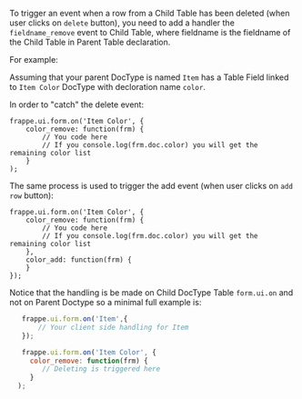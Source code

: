 To trigger an event when a row from a Child Table has been deleted (when user clicks on `delete` button), you need to add a handler the `fieldname_remove` event to Child Table, where fieldname is the fieldname of the Child Table in Parent Table declaration.

 For example:

 Assuming that your parent DocType is named `Item` has a Table Field linked to `Item Color` DocType with decloration name `color`.

 In order to "catch" the delete event:

	frappe.ui.form.on('Item Color', {
		color_remove: function(frm) {
			// You code here
			// If you console.log(frm.doc.color) you will get the remaining color list
		}
	);

 The same process is used to trigger the add event (when user clicks on `add row` button):

	frappe.ui.form.on('Item Color', {
		color_remove: function(frm) {
			// You code here
			// If you console.log(frm.doc.color) you will get the remaining color list
		},
		color_add: function(frm) {
		}
	});

 Notice that the handling is be made on Child DocType Table `form.ui.on` and not on Parent Doctype so a minimal full example is:


 ```javascript
    frappe.ui.form.on('Item',{
    	// Your client side handling for Item
    });

    frappe.ui.form.on('Item Color', {
      color_remove: function(frm) {
         // Deleting is triggered here
      }
   );
 ```

